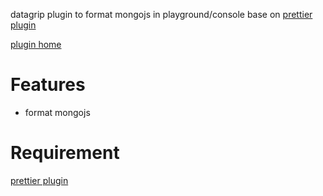 datagrip plugin to format mongojs in playground/console base on [prettier plugin](https://plugins.jetbrains.com/plugin/10456-prettier)


[plugin home](https://plugins.jetbrains.com/plugin/22495-mongojs-prettier-format)

# Features

* format mongojs

# Requirement

[prettier plugin](https://plugins.jetbrains.com/plugin/10456-prettier)